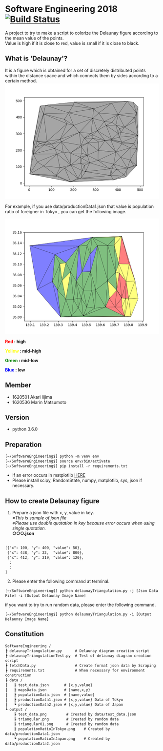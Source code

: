 # Software Engineering 2018 [![Build Status](https://travis-ci.org/mm-1107/SoftwareEngineering.svg?branch=master)](https://travis-ci.org/mm-1107/SoftwareEngineering)

A project to try to make a script to colorize the Delaunay figure according to the mean value of the points.  
Value is high if it is close to red, value is small if it is close to black.

## What is 'Delaunay'?
It is a figure which is obtained for a set of discretely distributed points within the distance space and which connects them by sides according to a certain method.
![Alt text](/output/triangular.png)

For example, if you use data/productionData1.json that value is population ratio of foreigner in Tokyo
, you can get the following image.

![Alt text](/output/populationRatioInTokyo.png)

**<font color="red">Red</font> : high**

**<font color="yellow">Yellow</font> : mid-high**

**<font color="green">Green</font> : mid-low**

**<font color="blue">Blue</font> : low**

## Member
- 1620501 Akari Iijima
- 1620536 Marin Matsumoto

## Version
- python 3.6.0

## Preparation

```
[~/SoftwareEngineering$] python -m venv env
[~/SoftwareEngineering$] source env/bin/activate
[~/SoftwareEngineering$] pip install -r requirements.txt
```
- If an error occurs in matplotlib [HERE](https://qiita.com/Kodaira_/items/1a3b801c7a5a41c9ce49)
- Please install scipy, RandomState, numpy, matplotlib, sys, json if necessary.

## How to create Delaunay figure
1. Prepare a json file with x, y, value in key.  
_※This is sample of json file_  
_※Please use double quotation in key because error occurs when using single quotation._  
**○○○.json**

```

[{"x": 100, "y": 400, "value": 50},
 {"x": 438, "y": 22,  "value": 800},
 {"x": 412, "y": 219, "value": 120},
  :
  :
]
```

2. Please enter the following command at terminal.

```
[~/SoftwareEngineering$] python delaunayTriangulation.py -j [Json Data File] -i [Output Delaunay Image Name]
```

  if you want to try to run random data, please enter the following command.

```
[~/SoftwareEngineering$] python delaunayTriangulation.py -i [Output Delaunay Image Name]
```

## Constitution

```
SoftwareEngineering /
┣ delaunayTriangulation.py      # Delaunay diagram creation script
┣ delaunayTriangulationTest.py  # Test of delaunay diagram creation script
┣ fetchData.py                  # Create format json data by Scraping
┣ requirements.txt              # When necessary for environment construction
┣ data /
┃ 	┣ test_data.json       # {x,y,value}
┃ 	┣ mapsData.json        # {name,x,y}
┃ 	┣ populationData.json  # {name,value}
┃ 	┣ productionData1.json # {x,y,value} Data of Tokyo
┃ 	┗ productionData2.json # {x,y,value} Data of Japan
┗ output /
 	┣ test_data.png         # Created by data/test_data.json
	┣ triangular.png        # Created by random data
	┣ triangular01.png      # Created by random data
	┣ populationRatioInTokyo.png	# Created by data/productionData1.json
 	┗ populationRatioInJapan.png	# Created by data/productionData2.json


```
